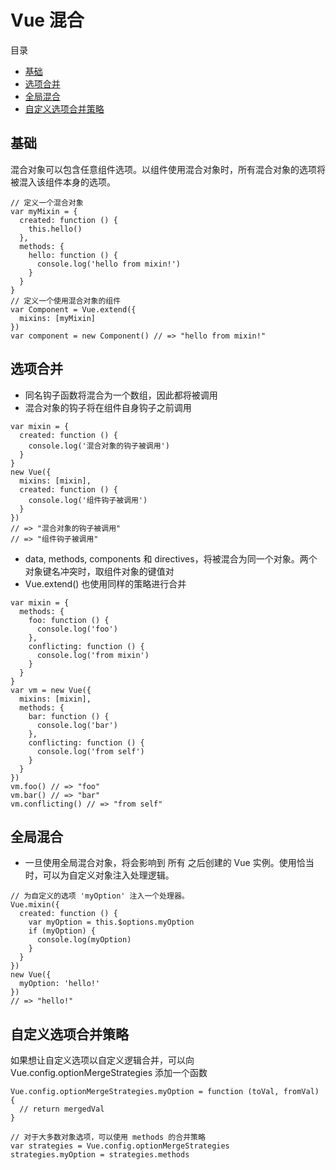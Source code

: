 # Vue 混合

目录

- [基础](#基础)
- [选项合并](#选项合并)
- [全局混合](#全局混合)
- [自定义选项合并策略](#自定义选项合并策略)

## 基础

混合对象可以包含任意组件选项。以组件使用混合对象时，所有混合对象的选项将被混入该组件本身的选项。

```
// 定义一个混合对象
var myMixin = {
  created: function () {
    this.hello()
  },
  methods: {
    hello: function () {
      console.log('hello from mixin!')
    }
  }
}
// 定义一个使用混合对象的组件
var Component = Vue.extend({
  mixins: [myMixin]
})
var component = new Component() // => "hello from mixin!"
``` 

## 选项合并

- 同名钩子函数将混合为一个数组，因此都将被调用
- 混合对象的钩子将在组件自身钩子之前调用 

```
var mixin = {
  created: function () {
    console.log('混合对象的钩子被调用')
  }
}
new Vue({
  mixins: [mixin],
  created: function () {
    console.log('组件钩子被调用')
  }
})
// => "混合对象的钩子被调用"
// => "组件钩子被调用"
```

- data, methods, components 和 directives，将被混合为同一个对象。两个对象键名冲突时，取组件对象的键值对
- Vue.extend() 也使用同样的策略进行合并

```
var mixin = {
  methods: {
    foo: function () {
      console.log('foo')
    },
    conflicting: function () {
      console.log('from mixin')
    }
  }
}
var vm = new Vue({
  mixins: [mixin],
  methods: {
    bar: function () {
      console.log('bar')
    },
    conflicting: function () {
      console.log('from self')
    }
  }
})
vm.foo() // => "foo"
vm.bar() // => "bar"
vm.conflicting() // => "from self"
```

## 全局混合

- 一旦使用全局混合对象，将会影响到 所有 之后创建的 Vue 实例。使用恰当时，可以为自定义对象注入处理逻辑。

```
// 为自定义的选项 'myOption' 注入一个处理器。
Vue.mixin({
  created: function () {
    var myOption = this.$options.myOption
    if (myOption) {
      console.log(myOption)
    }
  }
})
new Vue({
  myOption: 'hello!'
})
// => "hello!"
```

## 自定义选项合并策略

如果想让自定义选项以自定义逻辑合并，可以向 Vue.config.optionMergeStrategies 添加一个函数

```
Vue.config.optionMergeStrategies.myOption = function (toVal, fromVal) {
  // return mergedVal
}

// 对于大多数对象选项，可以使用 methods 的合并策略
var strategies = Vue.config.optionMergeStrategies
strategies.myOption = strategies.methods
```